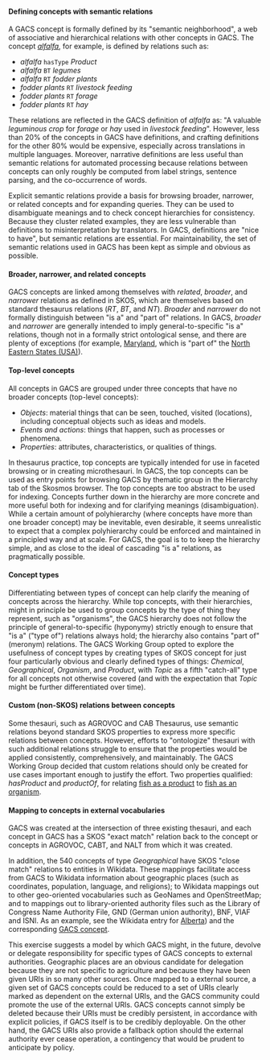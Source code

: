 #### Defining concepts with semantic relations

A GACS concept is formally defined by its "semantic neighborhood", a web of
associative and hierarchical relations with other concepts in GACS.  The
concept
[_alfalfa_](http://id.agrisemantics.org/gacs/C1235),
for example, is defined by relations such as:

* _alfalfa_ `hasType` _Product_
* _alfalfa_ `BT` _legumes_
* _alfalfa_ `RT` _fodder plants_
* _fodder plants_ `RT` _livestock feeding_
* _fodder plants_ `RT` _forage_
* _fodder plants_ `RT` _hay_

These relations are reflected in the GACS definition of _alfalfa_ as: "A
valuable _leguminous crop_ for _forage_ or _hay_ used in _livestock feeding_".
However, less than 20% of the concepts in GACS have definitions, and crafting
definitions for the other 80% would be expensive, especially across
translations in multiple languages.  Moreover, narrative definitions are less
useful than semantic relations for automated processing because relations
between concepts can only roughly be computed from label strings, sentence
parsing, and the co-occurrence of words.  

Explicit semantic relations provide a basis for browsing broader, narrower, or
related concepts and for expanding queries.  They can be used to disambiguate
meanings and to check concept hierarchies for consistency.  Because they
cluster related examples, they are less vulnerable than definitions to
misinterpretation by translators.  In GACS, definitions are "nice to have", but
semantic relations are essential.  For maintainability, the set of semantic
relations used in GACS has been kept as simple and obvious as possible.

#### Broader, narrower, and related concepts

GACS concepts are linked among themselves with _related_, _broader_, and
_narrower_ relations as defined in SKOS, which are themselves based on standard
thesaurus relations (_RT_, _BT_, and _NT_).  _Broader_ and _narrower_ do not
formally distinguish between "is a" and "part of" relations. In GACS, _broader_
and _narrower_ are generally intended to imply general-to-specific "is a"
relations, though not in a formally strict ontological sense, and there are
plenty of exceptions (for example,
[Maryland](http://id.agrisemantics.org/gacs/C10429),
which is "part of" the [North Eastern States
(USA)](http://id.agrisemantics.org/gacs/C20128)).

#### Top-level concepts

All concepts in GACS are grouped under three concepts that have no broader
concepts (top-level concepts):

* _Objects_: material things that can be seen, touched, visited (locations),
  including conceptual objects such as ideas and models.
* _Events and actions_: things that happen, such as processes or phenomena.
* _Properties_: attributes, characteristics, or qualities of things.

In thesaurus practice, top concepts are typically intended for use in faceted
browsing or in creating microthesauri.  In GACS, the top concepts can be used
as entry points for browsing GACS by thematic group in the Hierarchy tab of the
Skosmos browser.  The top concepts are too abstract to be used for indexing.
Concepts further down in the hierarchy are more concrete and more useful both
for indexing and for clarifying meanings (disambiguation).  While a certain
amount of polyhierarchy (where concepts have more than one broader concept) may
be inevitable, even desirable, it seems unrealistic to expect that a complex
polyhierarchy could be enforced and maintained in a principled way and at
scale.  For GACS, the goal is to to keep the hierarchy simple, and as close to
the ideal of cascading "is a" relations, as pragmatically possible.

#### Concept types

Differentiating between types of concept can help clarify the meaning of
concepts across the hierarchy.  While top concepts, with their hierarchies,
might in principle be used to group concepts by the type of thing they
represent, such as "organisms", the GACS hierarchy does not follow the
principle of general-to-specific (hyponymy) strictly enough to ensure that "is
a" ("type of") relations always hold; the hierarchy also contains "part of"
(meronym) relations.  The GACS Working Group opted to explore the usefulness of
concept types by creating types of SKOS concept for just four particularly
obvious and clearly defined types of things: _Chemical_, _Geographical_,
_Organism_, and _Product_, with _Topic_ as a fifth "catch-all" type for all
concepts not otherwise covered (and with the expectation that _Topic_ might be
further differentiated over time).

#### Custom (non-SKOS) relations between concepts

Some thesauri, such as AGROVOC and CAB Thesaurus, use semantic relations beyond
standard SKOS properties to express more specific relations between concepts.
However, efforts to "ontologize" thesauri with such additional relations
struggle to ensure that the properties would be applied consistently,
comprehensively, and maintainably.  The GACS Working Group decided that custom
relations should only be created for use cases important enough to justify the
effort.  Two properties qualified: _hasProduct_ and _productOf_, for relating
[fish as a product](http://id.agrisemantics.org/gacs/C2986) to [fish as an
organism](http://id.agrisemantics.org/gacs/C1089).

#### Mapping to concepts in external vocabularies

GACS was created at the intersection of three existing thesauri, and each
concept in GACS has a SKOS "exact match" relation back to the concept or
concepts in AGROVOC, CABT, and NALT from which it was created.  

In addition, the 540 concepts of type _Geographical_ have SKOS "close match"
relations to entities in Wikidata.  These mappings facilitate access from GACS
to Wikidata information about geographic places (such as coordinates,
population, language, and religions); to Wikidata mappings out to other
geo-oriented vocabularies such as GeoNames and OpenStreetMap; and to mappings
out to library-oriented authority files such as the Library of Congress Name
Authority File, GND (German union authority), BNF, VIAF and ISNI. As an
example, see the Wikidata entry for
[Alberta](https://www.wikidata.org/wiki/Q1951)) and the corresponding [GACS
concept](http://id.agrisemantics.org/gacs/C15421).

This exercise suggests a model by which GACS might, in the future, devolve or
delegate responsibility for specific types of GACS concepts to external
authorities.  Geographic places are an obvious candidate for delegation because
they are not specific to agriculture and because they have been given URIs in
so many other sources.  Once mapped to a external source, a given set of GACS
concepts could be reduced to a set of URIs clearly marked as dependent on the
external URIs, and the GACS community could promote the use of the external
URIs.  GACS concepts cannot simply be deleted because their URIs must be
credibly persistent, in accordance with explicit policies, if GACS itself is to
be credibly deployable.  On the other hand, the GACS URIs also provide a
fallback option should the external authority ever cease operation, a
contingency that would be prudent to anticipate by policy.
